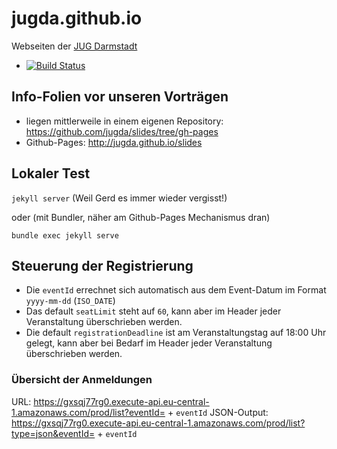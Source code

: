 # jugda.github.io

Webseiten der [JUG Darmstadt](http://www.jug-da.de)

* [![Build Status](https://travis-ci.org/jugda/jugda.github.io.svg?branch=master)](https://travis-ci.org/jugda/jugda.github.io)

## Info-Folien vor unseren Vorträgen
- liegen mittlerweile in einem eigenen Repository: https://github.com/jugda/slides/tree/gh-pages
- Github-Pages: http://jugda.github.io/slides

## Lokaler Test

`jekyll server` (Weil Gerd es immer wieder vergisst!)

oder (mit Bundler, näher am Github-Pages Mechanismus dran)

`bundle exec jekyll serve`


## Steuerung der Registrierung

- Die `eventId` errechnet sich automatisch aus dem Event-Datum im Format `yyyy-mm-dd` (`ISO_DATE`)
- Das default `seatLimit` steht auf `60`, kann aber im Header jeder Veranstaltung überschrieben werden.
- Die default `registrationDeadline` ist am Veranstaltungstag auf 18:00 Uhr gelegt, kann aber bei Bedarf im Header jeder Veranstaltung überschrieben werden.

### Übersicht der Anmeldungen

URL: https://gxsqj77rg0.execute-api.eu-central-1.amazonaws.com/prod/list?eventId= + `eventId`
JSON-Output: https://gxsqj77rg0.execute-api.eu-central-1.amazonaws.com/prod/list?type=json&eventId= + `eventId`
